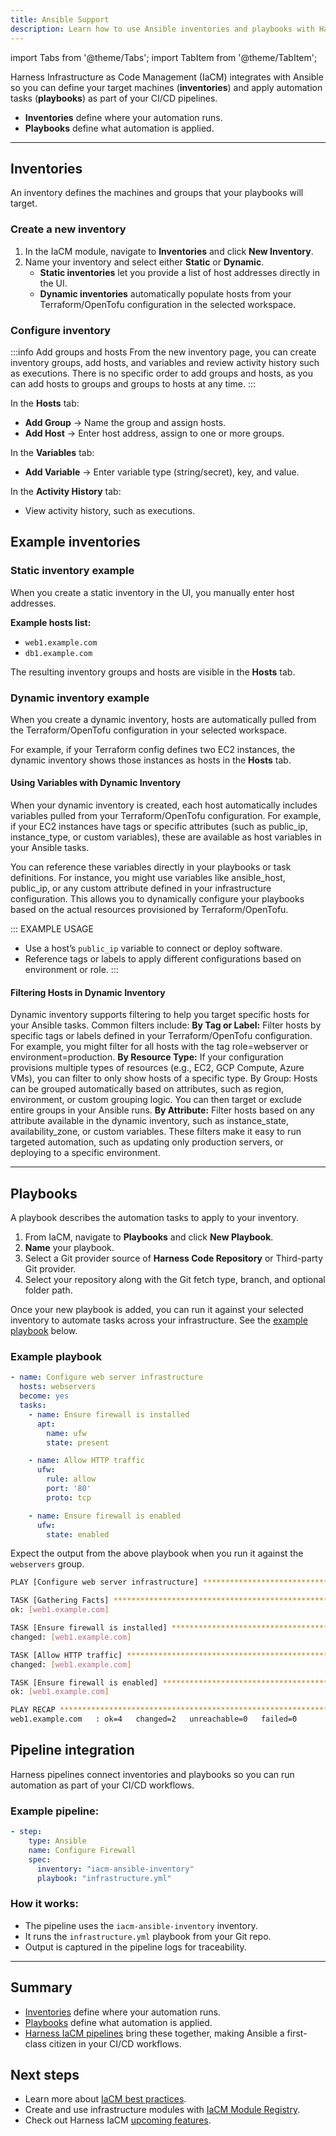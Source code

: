 ```yaml
---
title: Ansible Support
description: Learn how to use Ansible inventories and playbooks with Harness IaCM to manage infrastructure in your CI/CD workflows.
---
```


import Tabs from '@theme/Tabs';
import TabItem from '@theme/TabItem';

Harness Infrastructure as Code Management (IaCM) integrates with Ansible so you can define your target machines (**inventories**) and apply automation tasks (**playbooks**) as part of your CI/CD pipelines.
- **Inventories** define where your automation runs.
- **Playbooks** define what automation is applied.

---

## Inventories
An inventory defines the machines and groups that your playbooks will target.

### Create a new inventory
1. In the IaCM module, navigate to **Inventories** and click **New Inventory**. 
2. Name your inventory and select either **Static** or **Dynamic**. 
   - **Static inventories** let you provide a list of host addresses directly in the UI. 
   - **Dynamic inventories** automatically populate hosts from your Terraform/OpenTofu configuration in the selected workspace.

### Configure inventory
:::info Add groups and hosts
From the new inventory page, you can create inventory groups, add hosts, and variables and review activity history such as executions. 
There is no specific order to add groups and hosts, as you can add hosts to groups and groups to hosts at any time.
:::

In the **Hosts** tab:
- **Add Group** → Name the group and assign hosts.
- **Add Host** → Enter host address, assign to one or more groups.

In the **Variables** tab:
- **Add Variable** → Enter variable type (string/secret), key, and value.

In the **Activity History** tab:
- View activity history, such as executions.

## Example inventories
<Tabs>
<TabItem value="static" label="Static">

### Static inventory example
When you create a static inventory in the UI, you manually enter host addresses.

**Example hosts list:**
- `web1.example.com`
- `db1.example.com`

The resulting inventory groups and hosts are visible in the **Hosts** tab.

</TabItem>
<TabItem value="dynamic" label="Dynamic">

### Dynamic inventory example
When you create a dynamic inventory, hosts are automatically pulled from the Terraform/OpenTofu configuration in your selected workspace.

For example, if your Terraform config defines two EC2 instances, the dynamic inventory shows those instances as hosts in the **Hosts** tab.

#### Using Variables with Dynamic Inventory
When your dynamic inventory is created, each host automatically includes variables pulled from your Terraform/OpenTofu configuration. For example, if your EC2 instances have tags or specific attributes (such as public_ip, instance_type, or custom variables), these are available as host variables in your Ansible tasks.

You can reference these variables directly in your playbooks or task definitions. For instance, you might use variables like ansible_host, public_ip, or any custom attribute defined in your infrastructure configuration. This allows you to dynamically configure your playbooks based on the actual resources provisioned by Terraform/OpenTofu.

::: EXAMPLE USAGE
- Use a host’s `public_ip` variable to connect or deploy software.
- Reference tags or labels to apply different configurations based on environment or role.
:::

#### Filtering Hosts in Dynamic Inventory
Dynamic inventory supports filtering to help you target specific hosts for your Ansible tasks. Common filters include:
**By Tag or Label:** Filter hosts by specific tags or labels defined in your Terraform/OpenTofu configuration. For example, you might filter for all hosts with the tag role=webserver or environment=production.
**By Resource Type:** If your configuration provisions multiple types of resources (e.g., EC2, GCP Compute, Azure VMs), you can filter to only show hosts of a specific type.
By Group: Hosts can be grouped automatically based on attributes, such as region, environment, or custom grouping logic. You can then target or exclude entire groups in your Ansible runs.
**By Attribute:** Filter hosts based on any attribute available in the dynamic inventory, such as instance_state, availability_zone, or custom variables.
These filters make it easy to run targeted automation, such as updating only production servers, or deploying to a specific environment.

</TabItem>
</Tabs>

---

## Playbooks
A playbook describes the automation tasks to apply to your inventory.

<Tabs>
<TabItem value="interactive-guide" label="Interactive guide">

<DocVideo src="https://app.tango.us/app/embed/459c9186-6b20-461a-99ce-fe4aa725a8c9?skipCover=false&defaultListView=false&skipBranding=false&makeViewOnly=true&hideAuthorAndDetails=true" title="Add an Ansible Playbook in Harness IaCM" />
</TabItem>
<TabItem value="step-by-step" label="Step-by-step">

1. From IaCM, navigate to **Playbooks** and click **New Playbook**.
2. **Name** your playbook.
3. Select a Git provider source of **Harness Code Repository** or Third-party Git provider.
4. Select your repository along with the Git fetch type, branch, and optional folder path.

Once your new playbook is added, you can run it against your selected inventory to automate tasks across your infrastructure. See the [example playbook](#example-playbook) below.
</TabItem>
</Tabs>


### Example playbook
<Tabs>
<TabItem value="sample-playbook" label="Sample playbook">

```yaml
- name: Configure web server infrastructure
  hosts: webservers
  become: yes
  tasks:
    - name: Ensure firewall is installed
      apt:
        name: ufw
        state: present

    - name: Allow HTTP traffic
      ufw:
        rule: allow
        port: '80'
        proto: tcp

    - name: Ensure firewall is enabled
      ufw:
        state: enabled
```
</TabItem>
<TabItem value="expected-output" label="Expected output">

Expect the output from the above playbook when you run it against the `webservers` group.

```bash
PLAY [Configure web server infrastructure] **************************************

TASK [Gathering Facts] **********************************************************
ok: [web1.example.com]

TASK [Ensure firewall is installed] *********************************************
changed: [web1.example.com]

TASK [Allow HTTP traffic] *******************************************************
changed: [web1.example.com]

TASK [Ensure firewall is enabled] ***********************************************
ok: [web1.example.com]

PLAY RECAP **********************************************************************
web1.example.com   : ok=4   changed=2   unreachable=0   failed=0
```
</TabItem>
</Tabs>

## Pipeline integration
Harness pipelines connect inventories and playbooks so you can run automation as part of your CI/CD workflows.

### Example pipeline:
```yaml
- step:
    type: Ansible
    name: Configure Firewall
    spec:
      inventory: "iacm-ansible-inventory"
      playbook: "infrastructure.yml"
```

### How it works:
- The pipeline uses the `iacm-ansible-inventory` inventory.
- It runs the `infrastructure.yml` playbook from your Git repo.
- Output is captured in the pipeline logs for traceability.

---

## Summary
- [Inventories](#inventories) define where your automation runs.  
- [Playbooks](#playbooks) define what automation is applied.  
- [Harness IaCM pipelines](#pipeline-integration) bring these together, making Ansible a first-class citizen in your CI/CD workflows.  

## Next steps
- Learn more about [IaCM best practices](/docs/infra-as-code-management/iacm-best-practices).
- Create and use infrastructure modules with [IaCM Module Registry](/docs/category/module-registry).
- Check out Harness IaCM [upcoming features](/roadmap/#iacm).
